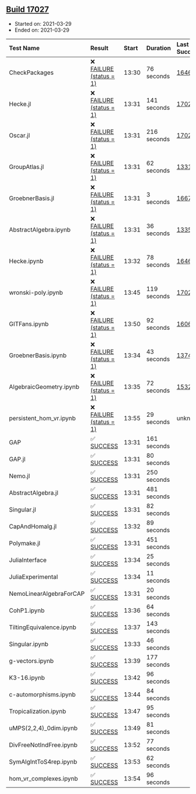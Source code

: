 ## [Build 17027](https://oscarci.mathematik.uni-kl.de/job/oscar/17027/)

* Started on: 2021-03-29
* Ended on: 2021-03-29

| Test Name    | Result | Start | Duration | Last Success | First Failure |
|:-------------|:-------|:------|:---------|:-------------|:--------------|
| CheckPackages | ❌ [FAILURE (status = 1)](https://oscarci.mathematik.uni-kl.de/job/oscar/17027/artifact/logs/build-17027/CheckPackages.log) | 13:30 | 76 seconds | [16463](https://oscarci.mathematik.uni-kl.de/job/oscar/16463/) | [16464](https://oscarci.mathematik.uni-kl.de/job/oscar/16464/) |
| Hecke.jl | ❌ [FAILURE (status = 1)](https://oscarci.mathematik.uni-kl.de/job/oscar/17027/artifact/logs/build-17027/Hecke.jl.log) | 13:31 | 141 seconds | [17022](https://oscarci.mathematik.uni-kl.de/job/oscar/17022/) | [17023](https://oscarci.mathematik.uni-kl.de/job/oscar/17023/) |
| Oscar.jl | ❌ [FAILURE (status = 1)](https://oscarci.mathematik.uni-kl.de/job/oscar/17027/artifact/logs/build-17027/Oscar.jl.log) | 13:31 | 216 seconds | [17022](https://oscarci.mathematik.uni-kl.de/job/oscar/17022/) | [17023](https://oscarci.mathematik.uni-kl.de/job/oscar/17023/) |
| GroupAtlas.jl | ❌ [FAILURE (status = 1)](https://oscarci.mathematik.uni-kl.de/job/oscar/17027/artifact/logs/build-17027/GroupAtlas.jl.log) | 13:31 | 62 seconds | [13311](https://oscarci.mathematik.uni-kl.de/job/oscar/13311/) | [13312](https://oscarci.mathematik.uni-kl.de/job/oscar/13312/) |
| GroebnerBasis.jl | ❌ [FAILURE (status = 1)](https://oscarci.mathematik.uni-kl.de/job/oscar/17027/artifact/logs/build-17027/GroebnerBasis.jl.log) | 13:31 | 3 seconds | [16676](https://oscarci.mathematik.uni-kl.de/job/oscar/16676/) | [16677](https://oscarci.mathematik.uni-kl.de/job/oscar/16677/) |
| AbstractAlgebra.ipynb | ❌ [FAILURE (status = 1)](https://oscarci.mathematik.uni-kl.de/job/oscar/17027/artifact/logs/build-17027/AbstractAlgebra.ipynb.log) | 13:31 | 36 seconds | [13355](https://oscarci.mathematik.uni-kl.de/job/oscar/13355/) | [13356](https://oscarci.mathematik.uni-kl.de/job/oscar/13356/) |
| Hecke.ipynb | ❌ [FAILURE (status = 1)](https://oscarci.mathematik.uni-kl.de/job/oscar/17027/artifact/logs/build-17027/Hecke.ipynb.log) | 13:32 | 78 seconds | [16463](https://oscarci.mathematik.uni-kl.de/job/oscar/16463/) | [16464](https://oscarci.mathematik.uni-kl.de/job/oscar/16464/) |
| wronski-poly.ipynb | ❌ [FAILURE (status = 1)](https://oscarci.mathematik.uni-kl.de/job/oscar/17027/artifact/logs/build-17027/wronski-poly.ipynb.log) | 13:45 | 119 seconds | [17026](https://oscarci.mathematik.uni-kl.de/job/oscar/17026/) | [17027](https://oscarci.mathematik.uni-kl.de/job/oscar/17027/) |
| GITFans.ipynb | ❌ [FAILURE (status = 1)](https://oscarci.mathematik.uni-kl.de/job/oscar/17027/artifact/logs/build-17027/GITFans.ipynb.log) | 13:50 | 92 seconds | [16068](https://oscarci.mathematik.uni-kl.de/job/oscar/16068/) | [16069](https://oscarci.mathematik.uni-kl.de/job/oscar/16069/) |
| GroebnerBasis.ipynb | ❌ [FAILURE (status = 1)](https://oscarci.mathematik.uni-kl.de/job/oscar/17027/artifact/logs/build-17027/GroebnerBasis.ipynb.log) | 13:34 | 43 seconds | [13748](https://oscarci.mathematik.uni-kl.de/job/oscar/13748/) | [13749](https://oscarci.mathematik.uni-kl.de/job/oscar/13749/) |
| AlgebraicGeometry.ipynb | ❌ [FAILURE (status = 1)](https://oscarci.mathematik.uni-kl.de/job/oscar/17027/artifact/logs/build-17027/AlgebraicGeometry.ipynb.log) | 13:35 | 72 seconds | [15322](https://oscarci.mathematik.uni-kl.de/job/oscar/15322/) | [15323](https://oscarci.mathematik.uni-kl.de/job/oscar/15323/) |
| persistent_hom_vr.ipynb | ❌ [FAILURE (status = 1)](https://oscarci.mathematik.uni-kl.de/job/oscar/17027/artifact/logs/build-17027/persistent_hom_vr.ipynb.log) | 13:55 | 29 seconds | unknown | unknown |
| GAP | ✅ [SUCCESS](https://oscarci.mathematik.uni-kl.de/job/oscar/17027/artifact/logs/build-17027/GAP.log) | 13:31 | 161 seconds |  |  |
| GAP.jl | ✅ [SUCCESS](https://oscarci.mathematik.uni-kl.de/job/oscar/17027/artifact/logs/build-17027/GAP.jl.log) | 13:31 | 80 seconds |  |  |
| Nemo.jl | ✅ [SUCCESS](https://oscarci.mathematik.uni-kl.de/job/oscar/17027/artifact/logs/build-17027/Nemo.jl.log) | 13:31 | 250 seconds |  |  |
| AbstractAlgebra.jl | ✅ [SUCCESS](https://oscarci.mathematik.uni-kl.de/job/oscar/17027/artifact/logs/build-17027/AbstractAlgebra.jl.log) | 13:31 | 481 seconds |  |  |
| Singular.jl | ✅ [SUCCESS](https://oscarci.mathematik.uni-kl.de/job/oscar/17027/artifact/logs/build-17027/Singular.jl.log) | 13:31 | 82 seconds |  |  |
| CapAndHomalg.jl | ✅ [SUCCESS](https://oscarci.mathematik.uni-kl.de/job/oscar/17027/artifact/logs/build-17027/CapAndHomalg.jl.log) | 13:32 | 89 seconds |  |  |
| Polymake.jl | ✅ [SUCCESS](https://oscarci.mathematik.uni-kl.de/job/oscar/17027/artifact/logs/build-17027/Polymake.jl.log) | 13:31 | 451 seconds |  |  |
| JuliaInterface | ✅ [SUCCESS](https://oscarci.mathematik.uni-kl.de/job/oscar/17027/artifact/logs/build-17027/JuliaInterface.log) | 13:34 | 25 seconds |  |  |
| JuliaExperimental | ✅ [SUCCESS](https://oscarci.mathematik.uni-kl.de/job/oscar/17027/artifact/logs/build-17027/JuliaExperimental.log) | 13:34 | 11 seconds |  |  |
| NemoLinearAlgebraForCAP | ✅ [SUCCESS](https://oscarci.mathematik.uni-kl.de/job/oscar/17027/artifact/logs/build-17027/NemoLinearAlgebraForCAP.log) | 13:31 | 20 seconds |  |  |
| CohP1.ipynb | ✅ [SUCCESS](https://oscarci.mathematik.uni-kl.de/job/oscar/17027/artifact/logs/build-17027/CohP1.ipynb.log) | 13:36 | 64 seconds |  |  |
| TiltingEquivalence.ipynb | ✅ [SUCCESS](https://oscarci.mathematik.uni-kl.de/job/oscar/17027/artifact/logs/build-17027/TiltingEquivalence.ipynb.log) | 13:37 | 143 seconds |  |  |
| Singular.ipynb | ✅ [SUCCESS](https://oscarci.mathematik.uni-kl.de/job/oscar/17027/artifact/logs/build-17027/Singular.ipynb.log) | 13:33 | 46 seconds |  |  |
| g-vectors.ipynb | ✅ [SUCCESS](https://oscarci.mathematik.uni-kl.de/job/oscar/17027/artifact/logs/build-17027/g-vectors.ipynb.log) | 13:39 | 177 seconds |  |  |
| K3-16.ipynb | ✅ [SUCCESS](https://oscarci.mathematik.uni-kl.de/job/oscar/17027/artifact/logs/build-17027/K3-16.ipynb.log) | 13:42 | 96 seconds |  |  |
| c-automorphisms.ipynb | ✅ [SUCCESS](https://oscarci.mathematik.uni-kl.de/job/oscar/17027/artifact/logs/build-17027/c-automorphisms.ipynb.log) | 13:44 | 84 seconds |  |  |
| Tropicalization.ipynb | ✅ [SUCCESS](https://oscarci.mathematik.uni-kl.de/job/oscar/17027/artifact/logs/build-17027/Tropicalization.ipynb.log) | 13:47 | 95 seconds |  |  |
| uMPS(2,2,4)_0dim.ipynb | ✅ [SUCCESS](https://oscarci.mathematik.uni-kl.de/job/oscar/17027/artifact/logs/build-17027/uMPS-2-2-4-_0dim.ipynb.log) | 13:49 | 81 seconds |  |  |
| DivFreeNotIndFree.ipynb | ✅ [SUCCESS](https://oscarci.mathematik.uni-kl.de/job/oscar/17027/artifact/logs/build-17027/DivFreeNotIndFree.ipynb.log) | 13:52 | 77 seconds |  |  |
| SymAlgIntToS4rep.ipynb | ✅ [SUCCESS](https://oscarci.mathematik.uni-kl.de/job/oscar/17027/artifact/logs/build-17027/SymAlgIntToS4rep.ipynb.log) | 13:53 | 62 seconds |  |  |
| hom_vr_complexes.ipynb | ✅ [SUCCESS](https://oscarci.mathematik.uni-kl.de/job/oscar/17027/artifact/logs/build-17027/hom_vr_complexes.ipynb.log) | 13:54 | 96 seconds |  |  |
